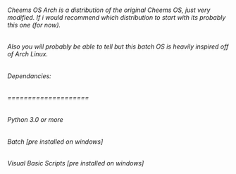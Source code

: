 ###### Cheems OS Arch is a distribution of the original Cheems OS, just very modified. If i would recommend which distribution to start with its probably this one (for now).
###### Also you will probably be able to tell but this batch OS is heavily inspired off of Arch Linux.

###### Dependancies:
###### ====================

###### Python 3.0 or more
###### Batch [pre installed on windows]
###### Visual Basic Scripts [pre installed on windows]
